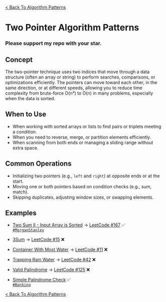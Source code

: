 [< Back To Algorithm Patterns](../../)

# Two Pointer Algorithm Patterns
### Please support my repo with your star.

## Concept
The two-pointer technique uses two indices that move through a data structure (often an array or string) to perform searches, comparisons, or optimizations efficiently. The pointers can move toward each other, in the same direction, or at different speeds, allowing you to reduce time complexity from brute-force O(n²) to O(n) in many problems, especially when the data is sorted.

## When to Use
- When working with sorted arrays or lists to find pairs or triplets meeting a condition.
- When you need to reverse, merge, or partition elements efficiently.
- When scanning from both ends or managing a sliding range without extra space.

## Common Operations
- Initializing two pointers (e.g., `left` and `right`) at opposite ends or at the start.
- Moving one or both pointers based on condition checks (e.g., sum, match).
- Skipping duplicates, adjusting window sizes, or swapping elements.

## Examples
- [Two Sum II - Input Array is Sorted](two_sum_ii_input_array_is_sorted/) → [LeetCode #167](https://leetcode.com/problems/two-sum-ii-input-array-is-sorted) ✅
  <br>
  [`#MorganStanley`](https://morganstanley.com)

- [3Sum]() → [LeetCode #15](https://leetcode.com/problems/3sum) ❌

- [Container With Most Water]() → [LeetCode #11](https://leetcode.com/problems/container-with-most-water) ❌

- [Trapping Rain Water]() → [LeetCode #42](https://leetcode.com/problems/trapping-rain-water) ❌

- [Valid Palindrome]() → [LeetCode #125](https://leetcode.com/problems/valid-palindrome) ❌

- [Simple Palindrome Check](simple_palindrome_check/) ✅
  <br>
  [`#Bankino`](https://bankino.digital)

[< Back To Algorithm Patterns](../../)
